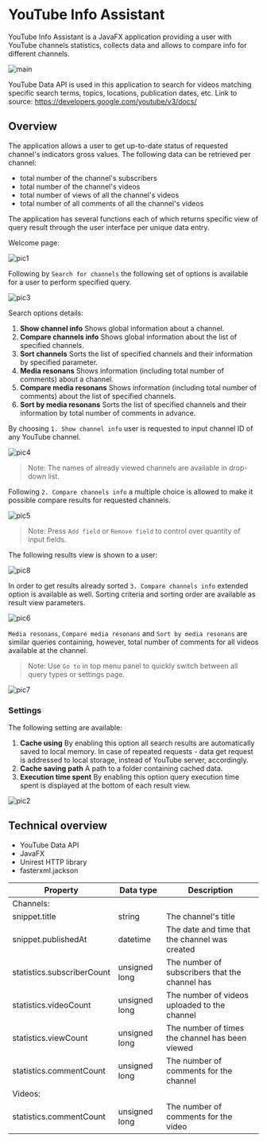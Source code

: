 # YouTube Info Assistant

YouTube Info Assistant is a JavaFX application providing a user with YouTube channels statistics, collects data and allows to compare info for different channels.

![main](images/main.png)

YouTube Data API is used in this application to search for videos matching specific search terms, topics, locations, publication dates, etc.
Link to source: https://developers.google.com/youtube/v3/docs/

## Overview

The application allows a user to get up-to-date status of requested channel's indicators gross values. The following data can be retrieved per channel:
- total number of the channel's subscribers
- total number of the channel's videos
- total number of views of all the channel's videos
- total number of all comments of all the channel's videos

The application has several functions each of which returns specific view of query result through the user interface per unique data entry.

Welcome page:

![pic1](images/pic1.png)

Following by `Search for channels` the following set of options is available for a  user to perform specified query.

![pic3](images/pic3.png)

Search options details:
1. **Show channel info**
   Shows global information about a channel.
2. **Compare channels info**
    Shows global information about the list of specified channels.
3. **Sort channels**
    Sorts the list of specified channels and their information by specified parameter.
4. **Media resonans**
    Shows information (including total number of comments) about a channel.
5. **Compare media resonans**
    Shows information (including total number of comments) about the list of specified channels.
6. **Sort by media resonans**
    Sorts the list of specified channels and their information by total number of comments in advance.

By choosing `1. Show channel info` user is requested to input channel ID of any YouTube channel.

![pic4](images/pic4.png)

> Note: The names of already viewed channels are available in drop-down list.

Following `2. Compare channels info` a multiple choice is allowed to make it possible compare results for requested channels.

![pic5](images/pic5.png)

> Note: Press `Add field` or `Remove field` to control over quantity of input fields.

The following results view is shown to a user:

![pic8](images/pic8.png)

In order to get results already sorted  `3. Compare channels info` extended option is available as well. Sorting criteria and sorting order are available as result view parameters.

![pic6](images/pic6.png)

`Media resonans`, `Compare media resonans` and `Sort by media resonans` are similar queries containing, however, total number of comments for all videos available at the channel.

> Note: Use `Go to` in top menu panel to quickly switch between all query types or settings page.

![pic7](images/pic7.png)

### Settings
The following setting are available:
1. **Cache using**
    By enabling this option all search results are automatically saved to local memory. In case of repeated requests - data get request is addressed to local storage, instead of YouTube server, accordingly.
2. **Cache saving path**
    A path to a folder containing cached data.
3. **Execution time spent**
    By enabling this option query execution time spent is displayed at the bottom of each result view.

![pic2](images/pic2.png)

## Technical overview
- YouTube Data API
- JavaFX
- Unirest HTTP library
- fasterxml.jackson



| Property                   | Data type     | Description                                     |
|----------------------------|---------------|-------------------------------------------------|
| Channels:                   |               |                                                 |
| snippet.title              | string        | The channel's title                             |
| snippet.publishedAt        | datetime      | The date and time that the channel was created  |
| statistics.subscriberCount | unsigned long | The number of subscribers that the channel has  |
| statistics.videoCount      | unsigned long | The number of videos uploaded to the channel    |
| statistics.viewCount       | unsigned long | The number of times the channel has been viewed |
| statistics.commentCount    | unsigned long | The number of comments for the channel          |
| Videos:                     |               |                                                 |
| statistics.commentCount    | unsigned long | The number of comments for the video            |